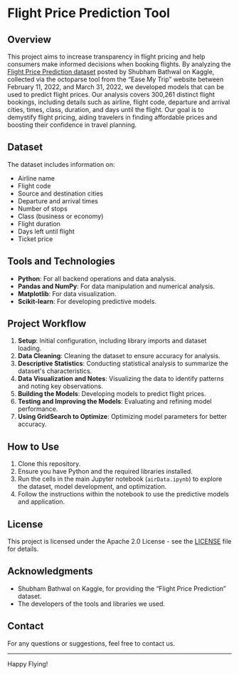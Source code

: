 # Flight Price Prediction Tool

## Overview
This project aims to increase transparency in flight pricing and help consumers make informed decisions when booking flights. By analyzing the [Flight Price Prediction dataset](https://www.kaggle.com/datasets/shubhambathwal/flight-price-prediction) posted by Shubham Bathwal on Kaggle, collected via the octoparse tool from the “Ease My Trip” website between February 11, 2022, and March 31, 2022, we developed models that can be used to predict flight prices. Our analysis covers 300,261 distinct flight bookings, including details such as airline, flight code, departure and arrival cities, times, class, duration, and days until the flight. Our goal is to demystify flight pricing, aiding travelers in finding affordable prices and boosting their confidence in travel planning.

## Dataset
The dataset includes information on:
- Airline name
- Flight code
- Source and destination cities
- Departure and arrival times
- Number of stops
- Class (business or economy)
- Flight duration
- Days left until flight
- Ticket price

## Tools and Technologies
- **Python**: For all backend operations and data analysis.
- **Pandas and NumPy**: For data manipulation and numerical analysis.
- **Matplotlib**: For data visualization.
- **Scikit-learn**: For developing predictive models.

## Project Workflow
1. **Setup**: Initial configuration, including library imports and dataset loading.
2. **Data Cleaning**: Cleaning the dataset to ensure accuracy for analysis.
3. **Descriptive Statistics**: Conducting statistical analysis to summarize the dataset's characteristics.
4. **Data Visualization and Notes**: Visualizing the data to identify patterns and noting key observations.
5. **Building the Models**: Developing models to predict flight prices.
6. **Testing and Improving the Models**: Evaluating and refining model performance.
7. **Using GridSearch to Optimize**: Optimizing model parameters for better accuracy.

## How to Use
1. Clone this repository.
2. Ensure you have Python and the required libraries installed.
3. Run the cells in the main Jupyter notebook (`airData.ipynb`) to explore the dataset, model development, and optimization.
4. Follow the instructions within the notebook to use the predictive models and application.

## License
This project is licensed under the Apache 2.0 License - see the [LICENSE](LICENSE) file for details.

## Acknowledgments
- Shubham Bathwal on Kaggle, for providing the “Flight Price Prediction” dataset.
- The developers of the tools and libraries we used.

## Contact
For any questions or suggestions, feel free to contact us.

---
Happy Flying!
